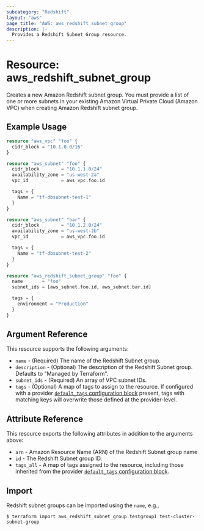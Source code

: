 ```yaml
---
subcategory: "Redshift"
layout: "aws"
page_title: "AWS: aws_redshift_subnet_group"
description: |-
  Provides a Redshift Subnet Group resource.
---
```


# Resource: aws_redshift_subnet_group

Creates a new Amazon Redshift subnet group. You must provide a list of one or more subnets in your existing Amazon Virtual Private Cloud (Amazon VPC) when creating Amazon Redshift subnet group.

## Example Usage

```terraform
resource "aws_vpc" "foo" {
  cidr_block = "10.1.0.0/16"
}

resource "aws_subnet" "foo" {
  cidr_block        = "10.1.1.0/24"
  availability_zone = "us-west-2a"
  vpc_id            = aws_vpc.foo.id

  tags = {
    Name = "tf-dbsubnet-test-1"
  }
}

resource "aws_subnet" "bar" {
  cidr_block        = "10.1.2.0/24"
  availability_zone = "us-west-2b"
  vpc_id            = aws_vpc.foo.id

  tags = {
    Name = "tf-dbsubnet-test-2"
  }
}

resource "aws_redshift_subnet_group" "foo" {
  name       = "foo"
  subnet_ids = [aws_subnet.foo.id, aws_subnet.bar.id]

  tags = {
    environment = "Production"
  }
}
```

## Argument Reference

This resource supports the following arguments:

* `name` - (Required) The name of the Redshift Subnet group.
* `description` - (Optional) The description of the Redshift Subnet group. Defaults to "Managed by Terraform".
* `subnet_ids` - (Required) An array of VPC subnet IDs.
* `tags` - (Optional) A map of tags to assign to the resource. If configured with a provider [`default_tags` configuration block](https://registry.terraform.io/providers/hashicorp/aws/latest/docs#default_tags-configuration-block) present, tags with matching keys will overwrite those defined at the provider-level.

## Attribute Reference

This resource exports the following attributes in addition to the arguments above:

* `arn` - Amazon Resource Name (ARN) of the Redshift Subnet group name
* `id` - The Redshift Subnet group ID.
* `tags_all` - A map of tags assigned to the resource, including those inherited from the provider [`default_tags` configuration block](https://registry.terraform.io/providers/hashicorp/aws/latest/docs#default_tags-configuration-block).

## Import

Redshift subnet groups can be imported using the `name`, e.g.,

```
$ terraform import aws_redshift_subnet_group.testgroup1 test-cluster-subnet-group
```
